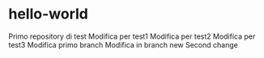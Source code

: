 # hello-world
Primo repository di test
Modifica per test1
Modifica per test2
Modifica per test3
Modifica primo branch
Modifica in branch new
Second change
